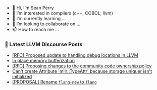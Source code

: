 - 👋 Hi, I’m Sean Perry
- 👀 I’m interested in compilers (c++, COBOL, llvm)
- 🌱 I’m currently learning ...
- 💞️ I’m looking to collaborate on ...
- 📫 How to reach me ...

<!---
s66perry/s66perry is a ✨ special ✨ repository because its `README.md` (this file) appears on your GitHub profile.
You can click the Preview link to take a look at your changes.
--->
### 📕 Latest LLVM Discourse Posts

<!-- DISCOURSE-LLVM:START -->
- [[RFC] Proposed update to handling debug locations in LLVM](https://discourse.llvm.org/t/rfc-proposed-update-to-handling-debug-locations-in-llvm/79244#post_11)
- [In place memory bufferization](https://discourse.llvm.org/t/in-place-memory-bufferization/80899#post_6)
- [[RFC] Proposing changes to the community code ownership policy](https://discourse.llvm.org/t/rfc-proposing-changes-to-the-community-code-ownership-policy/80714?page=4#post_71)
- [Can&#39;t create Attribute &#39;mlir::TypeAttr&#39; because storage uniquer isn&#39;t initialized](https://discourse.llvm.org/t/cant-create-attribute-mlir-typeattr-because-storage-uniquer-isnt-initialized/81069#post_4)
- [[PROPOSAL] Rename `flang-new` to `flang`](https://discourse.llvm.org/t/proposal-rename-flang-new-to-flang/69462?page=4#post_77)
<!-- DISCOURSE-LLVM:END -->
